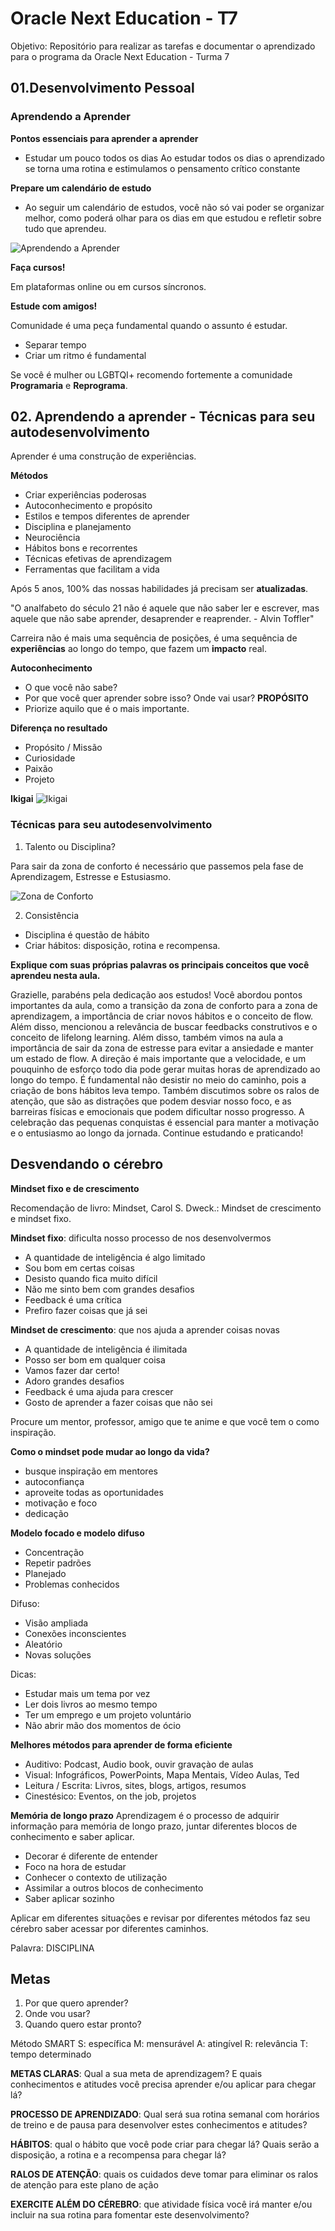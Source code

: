 # Oracle Next Education - T7 

Objetivo: Repositório para realizar as tarefas e documentar o aprendizado para o programa da Oracle Next Education - Turma 7

## 01.Desenvolvimento Pessoal 
### Aprendendo a Aprender
**Pontos essenciais para aprender a aprender**
- Estudar um pouco todos os dias
Ao estudar todos os dias o aprendizado se torna uma rotina e estimulamos o pensamento crítico constante

**Prepare um calendário de estudo**
- Ao seguir um calendário de estudos, você não só vai poder se organizar melhor, como poderá olhar para os dias em que estudou e refletir sobre tudo que aprendeu.

![Aprendendo a Aprender](img/aprender.jpg)

**Faça cursos!** 

Em plataformas online ou em cursos síncronos.

**Estude com amigos!** 

Comunidade é uma peça fundamental quando o assunto é estudar.
- Separar tempo 
- Criar um ritmo é fundamental 

Se você é mulher ou LGBTQI+ recomendo fortemente a comunidade **Programaria** e **Reprograma**. 

## 02. Aprendendo a aprender - Técnicas para seu autodesenvolvimento

Aprender é uma construção de experiências. 

**Métodos**
- Criar experiências poderosas
- Autoconhecimento e propósito 
- Estilos e tempos diferentes de aprender
- Disciplina e planejamento 
- Neurociência 
- Hábitos bons e recorrentes 
- Técnicas efetivas de aprendizagem 
- Ferramentas que facilitam a vida

Após 5 anos, 100% das nossas habilidades já precisam ser **atualizadas**. 

"O analfabeto do século 21 não é aquele que não saber ler e escrever, mas aquele que não sabe aprender, desaprender e reaprender. - Alvin Toffler"

Carreira não é mais uma sequência de posições, é uma sequência de **experiências** ao longo do tempo, que fazem um  **impacto** real. 

**Autoconhecimento**
- O que você não sabe? 
- Por que você quer aprender sobre isso? Onde vai usar? **PROPÓSITO**
- Priorize aquilo que é o mais importante. 

**Diferença no resultado**
- Propósito / Missão 
- Curiosidade 
- Paixão 
- Projeto

**Ikigai**
![Ikigai](img/ikigai.png)

### Técnicas para seu autodesenvolvimento 
1. Talento ou Disciplina? 

Para sair da zona de conforto é necessário que passemos pela fase de Aprendizagem, Estresse e Estusiasmo. 

![Zona de Conforto](img/zona.png)

2. Consistência 

- Disciplina é questão de hábito 
- Criar hábitos: disposição, rotina e recompensa. 

**Explique com suas próprias palavras os principais conceitos que você aprendeu nesta aula.**

Grazielle, parabéns pela dedicação aos estudos! Você abordou pontos importantes da aula, como a transição da zona de conforto para a zona de aprendizagem, a importância de criar novos hábitos e o conceito de flow. Além disso, mencionou a relevância de buscar feedbacks construtivos e o conceito de lifelong learning. Além disso, também vimos na aula a importância de sair da zona de estresse para evitar a ansiedade e manter um estado de flow. A direção é mais importante que a velocidade, e um pouquinho de esforço todo dia pode gerar muitas horas de aprendizado ao longo do tempo. É fundamental não desistir no meio do caminho, pois a criação de bons hábitos leva tempo. Também discutimos sobre os ralos de atenção, que são as distrações que podem desviar nosso foco, e as barreiras físicas e emocionais que podem dificultar nosso progresso. A celebração das pequenas conquistas é essencial para manter a motivação e o entusiasmo ao longo da jornada. Continue estudando e praticando!

## Desvendando o cérebro 
**Mindset fixo e de crescimento**

Recomendação de livro: Mindset, Carol S. Dweck.: Mindset de crescimento e mindset fixo. 

**Mindset fixo**: dificulta nosso processo de nos desenvolvermos 
- A quantidade de inteligência é algo limitado 
- Sou bom em certas coisas 
- Desisto quando fica muito difícil 
- Não me sinto bem com grandes desafios 
- Feedback é uma crítica 
- Prefiro fazer coisas que já sei 


**Mindset de crescimento**: que nos ajuda a aprender coisas novas 
- A quantidade de inteligência é ilimitada 
- Posso ser bom em qualquer coisa 
- Vamos fazer dar certo! 
- Adoro grandes desafios 
- Feedback é uma ajuda para crescer 
- Gosto de aprender a fazer coisas que não sei 

Procure um mentor, professor, amigo que te anime e que você tem o como inspiração. 

**Como o mindset pode mudar ao longo da vida?**
- busque inspiração em mentores 
- autoconfiança
- aproveite todas as oportunidades 
- motivação e foco 
- dedicação 

**Modelo focado e modelo difuso**
- Concentração 
- Repetir padrões 
- Planejado 
- Problemas conhecidos 

Difuso: 
- Visão ampliada 
- Conexões inconscientes
- Aleatório 
- Novas soluções 

Dicas: 
- Estudar mais um tema por vez 
- Ler dois livros ao mesmo tempo
- Ter um emprego e um projeto voluntário 
- Não abrir mão dos momentos de ócio 


**Melhores métodos para aprender de forma eficiente** 
- Auditivo: Podcast, Audio book, ouvir gravaçào de aulas 
- Visual: Infográficos, PowerPoints, Mapa Mentais, Vídeo Aulas, Ted
- Leitura / Escrita: Livros, sites, blogs, artigos, resumos 
- Cinestésico: Eventos, on the job, projetos 

**Memória de longo prazo** 
Aprendizagem é o processo de adquirir informação para memória de longo prazo, juntar diferentes blocos de conhecimento e saber aplicar. 

- Decorar é diferente de entender
- Foco na hora de estudar
- Conhecer o contexto de utilização 
- Assimilar a outros blocos de conhecimento 
- Saber aplicar sozinho 

Aplicar em diferentes situações e revisar por diferentes métodos faz seu cérebro saber acessar por diferentes caminhos. 

Palavra: DISCIPLINA

## Metas ##
1. Por que quero aprender? 
2. Onde vou usar? 
3. Quando quero estar pronto? 

Método SMART
S: específica 
M: mensurável 
A: atingível 
R: relevância 
T: tempo determinado


**METAS CLARAS**: Qual a sua meta de aprendizagem? E quais conhecimentos e atitudes você precisa aprender e/ou aplicar para chegar lá?

**PROCESSO DE APRENDIZADO**: Qual será sua rotina semanal com horários de treino e de pausa para desenvolver estes conhecimentos e atitudes?

**HÁBITOS**: qual o hábito que você pode criar para chegar lá? Quais serão a disposição, a rotina e a recompensa para chegar lá?

**RALOS DE ATENÇÃO**: quais os cuidados deve tomar para eliminar os ralos de atenção para este plano de ação

**EXERCITE ALÉM DO CÉREBRO**: que atividade física você irá manter e/ou incluir na sua rotina para fomentar este desenvolvimento?